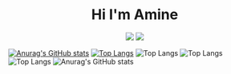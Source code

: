 
<h1 align="center">Hi I'm Amine </h1>  <p align="center"> <img src="https://img.shields.io/badge/linkedin-%23017785?style=flat&logo=linkedin&logoColor=white"/></a>  <a href="https://www.linkedin.com/in/amine-dachir-75568a211/"> <a href="https://www.instagram.com/amine_dachir/"><img src="https://img.shields.io/badge/instagram-%23E4415F7style=flat&logo=instagram&logoColor=white"/></a> </p> 

[![Anurag's GitHub stats](https://github-readme-stats.vercel.app/api?username=Aminedachir)](https://github.com/Aminedachir/github-readme-stats)
[![Top Langs](https://github-readme-stats.vercel.app/api/top-langs/?username=Aminedachir)](https://github.com/Aminedachir/github-readme-stats)
![Top Langs](https://github-readme-stats.vercel.app/api/top-langs/?username=Aminedachir&exclude_repo=github-readme-stats,Aminedachir.github.io)
![Top Langs](https://github-readme-stats.vercel.app/api/top-langs/?username=Aminedachir&langs_count=8)
![Top Langs](https://github-readme-stats.vercel.app/api/top-langs/?username=Aminedachir&layout=compact)
![Anurag's GitHub stats](https://github-readme-stats.vercel.app/api?username=Aminedachir&show_icons=true&theme=dark)
<!--
**aminedachir/Aminedachir** is a ✨ _special_ ✨ repository because its `README.md` (this file) appears on your GitHub profile.

Here are some ideas to get you started:

- 🔭 I’m currently working on ...
- 🌱 I’m currently learning ...
- 👯 I’m looking to collaborate on ...
- 🤔 I’m looking for help with ...
- 💬 Ask me about ...
- 📫 How to reach me: aminedachir
- 😄 Pronouns: ...
- ⚡ Fun fact: ...
-->
